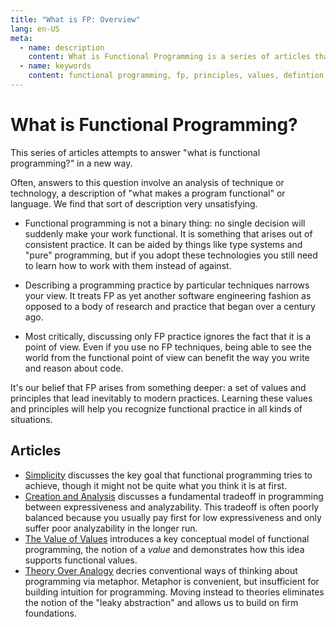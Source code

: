 ```yaml
---
title: "What is FP: Overview"
lang: en-US
meta:
  - name: description
    content: What is Functional Programming is a series of articles that attempts to get to the bottom of what functional programming really is. Oftentimes, FP is defined in technical terms as a property of a program (or even a language), but that's not very satisfying. This series explores FP as a series of values and their consequences in language design and programming practice.
  - name: keywords
    content: functional programming, fp, principles, values, defintion, haskell, scala, ocaml, sml, erlang, racket, scheme, lisp, clojure, swift, types, practices, best practices
---
```


# What is Functional Programming?

This series of articles attempts to answer "what is functional programming?" in a new way. 

Often, answers to this question involve an analysis of technique or technology, a description of "what makes a program functional" or language. We find that sort of description very unsatisfying. 

- Functional programming is not a binary thing: no single decision will suddenly make your work functional. It is something that arises out of consistent practice. It can be aided by things like type systems and "pure" programming, but if you adopt these technologies you still need to learn how to work with them instead of against.

- Describing a programming practice by particular techniques narrows your view. It treats FP as yet another software engineering fashion as opposed to a body of research and practice that began over a century ago.

- Most critically, discussing only FP practice ignores the fact that it is a point of view. Even if you use no FP techniques, being able to see the world from the functional point of view can benefit the way you write and reason about code.

It's our belief that FP arises from something deeper: a set of values and principles that lead inevitably to modern practices. Learning these values and principles will help you recognize functional practice in all kinds of situations.

## Articles

- [Simplicity](./simplicity/) discusses the key goal that functional programming tries to achieve, though it might not be quite what you think it is at first.
- [Creation and Analysis](./creation-and-analysis/) discusses a fundamental tradeoff in programming between expressiveness and analyzability. This tradeoff is often poorly balanced because you usually pay first for low expressiveness and only suffer poor analyzability in the longer run.
- [The Value of Values](./the-value-of-values/) introduces a key conceptual model of functional programming, the notion of a _value_ and demonstrates how this idea supports functional values.
- [Theory Over Analogy](./theory-over-analogy/) decries conventional ways of thinking about programming via metaphor. Metaphor is convenient, but insufficient for building intuition for programming. Moving instead to theories eliminates the notion of the "leaky abstraction" and allows us to build on firm foundations.
